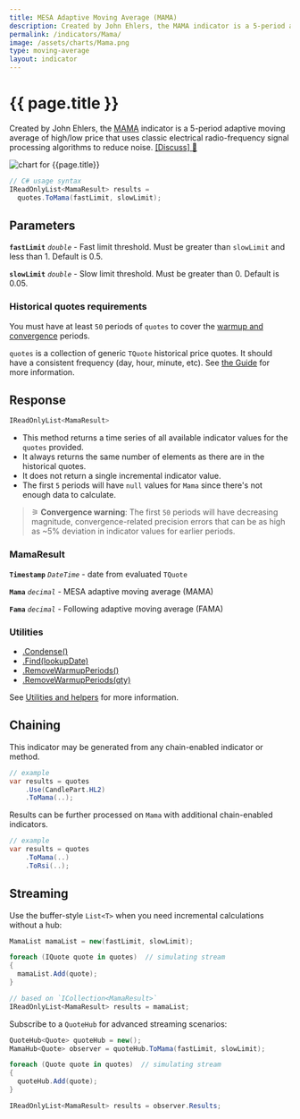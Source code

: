 ```yaml
---
title: MESA Adaptive Moving Average (MAMA)
description: Created by John Ehlers, the MAMA indicator is a 5-period adaptive moving average of high/low price that uses classic electrical radio-frequency signal processing algorithms to reduce noise.
permalink: /indicators/Mama/
image: /assets/charts/Mama.png
type: moving-average
layout: indicator
---
```


# {{ page.title }}

Created by John Ehlers, the [MAMA](https://mesasoftware.com/papers/MAMA.pdf) indicator is a 5-period adaptive moving average of high/low price that uses classic electrical radio-frequency signal processing algorithms to reduce noise.
[[Discuss] &#128172;]({{site.github.repository_url}}/discussions/211 "Community discussion about this indicator")

![chart for {{page.title}}]({{site.baseurl}}{{page.image}})

```csharp
// C# usage syntax
IReadOnlyList<MamaResult> results =
  quotes.ToMama(fastLimit, slowLimit);
```

## Parameters

**`fastLimit`** _`double`_ - Fast limit threshold.  Must be greater than `slowLimit` and less than 1.  Default is 0.5.

**`slowLimit`** _`double`_ - Slow limit threshold.  Must be greater than 0.  Default is 0.05.

### Historical quotes requirements

You must have at least `50` periods of `quotes` to cover the [warmup and convergence]({{site.github.repository_url}}/discussions/688) periods.

`quotes` is a collection of generic `TQuote` historical price quotes.  It should have a consistent frequency (day, hour, minute, etc).  See [the Guide]({{site.baseurl}}/guide/#historical-quotes) for more information.

## Response

```csharp
IReadOnlyList<MamaResult>
```

- This method returns a time series of all available indicator values for the `quotes` provided.
- It always returns the same number of elements as there are in the historical quotes.
- It does not return a single incremental indicator value.
- The first `5` periods will have `null` values for `Mama` since there's not enough data to calculate.

>&#9886; **Convergence warning**: The first `50` periods will have decreasing magnitude, convergence-related precision errors that can be as high as ~5% deviation in indicator values for earlier periods.

### MamaResult

**`Timestamp`** _`DateTime`_ - date from evaluated `TQuote`

**`Mama`** _`decimal`_ - MESA adaptive moving average (MAMA)

**`Fama`** _`decimal`_ - Following adaptive moving average (FAMA)

### Utilities

- [.Condense()]({{site.baseurl}}/utilities#condense)
- [.Find(lookupDate)]({{site.baseurl}}/utilities#find-indicator-result-by-date)
- [.RemoveWarmupPeriods()]({{site.baseurl}}/utilities#remove-warmup-periods)
- [.RemoveWarmupPeriods(qty)]({{site.baseurl}}/utilities#remove-warmup-periods)

See [Utilities and helpers]({{site.baseurl}}/utilities#utilities-for-indicator-results) for more information.

## Chaining

This indicator may be generated from any chain-enabled indicator or method.

```csharp
// example
var results = quotes
    .Use(CandlePart.HL2)
    .ToMama(..);
```

Results can be further processed on `Mama` with additional chain-enabled indicators.

```csharp
// example
var results = quotes
    .ToMama(..)
    .ToRsi(..);
```

## Streaming

Use the buffer-style `List<T>` when you need incremental calculations without a hub:

```csharp
MamaList mamaList = new(fastLimit, slowLimit);

foreach (IQuote quote in quotes)  // simulating stream
{
  mamaList.Add(quote);
}

// based on `ICollection<MamaResult>`
IReadOnlyList<MamaResult> results = mamaList;
```

Subscribe to a `QuoteHub` for advanced streaming scenarios:

```csharp
QuoteHub<Quote> quoteHub = new();
MamaHub<Quote> observer = quoteHub.ToMama(fastLimit, slowLimit);

foreach (Quote quote in quotes)  // simulating stream
{
  quoteHub.Add(quote);
}

IReadOnlyList<MamaResult> results = observer.Results;
```
